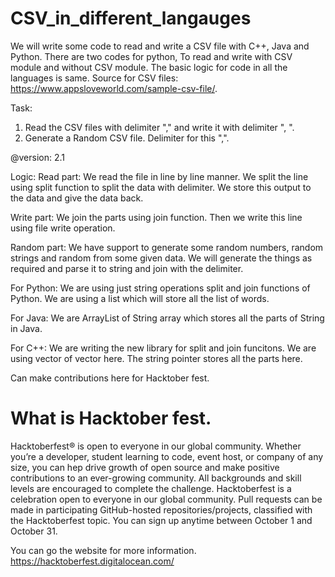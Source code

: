 # CSV_in_different_langauges
We will write some code to read and write a CSV file with C++, Java and Python.
There are two codes for python, To read and write with CSV module and without CSV module. 
The basic logic for code in all the languages is same. 
Source for CSV files: https://www.appsloveworld.com/sample-csv-file/.

Task: 
1. Read the CSV files with delimiter "," and write it with delimiter ", ".
2. Generate a Random CSV file. Delimiter for this ",".

@version: 2.1

Logic:
Read part:
We read the file in line by line manner. 
We split the line using split function to split the data with delimiter. 
We store this output to the data and give the data back.

Write part: 
We join the parts using join function. 
Then we write this line using file write operation. 

Random part: 
We have support to generate some random numbers, random strings and random from some given data. We will generate the things as required and parse it to string and join with the delimiter. 

For Python: 
We are using just string operations split and join functions of Python. 
We are using a list which will store all the list of words. 

For Java:
We are ArrayList of String array which stores all the parts of String in Java. 

For C++: 
We are writing the new library for split and join funcitons. 
We are using vector of vector<String> here. 
The string pointer stores all the parts here. 

Can make contributions here for Hacktober fest.

# What is Hacktober fest.

Hacktoberfest® is open to everyone in our global community. Whether you’re a developer, student learning to code, event host, or company of any size, you can hep drive growth of open source and make positive contributions to an ever-growing community. All backgrounds and skill levels are encouraged to complete the challenge.
Hacktoberfest is a celebration open to everyone in our global community.
Pull requests can be made in participating GitHub-hosted repositories/projects, classified with the Hacktoberfest topic.
You can sign up anytime between October 1 and October 31.

You can go the website for more information. 
https://hacktoberfest.digitalocean.com/
